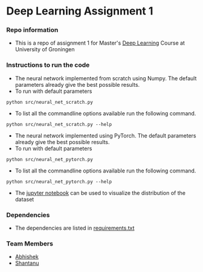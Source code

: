 # Deep Learning Assignment 1

### Repo information
* This is a repo of assignment 1 for Master's [Deep Learning](https://www.rug.nl/ocasys/fwn/vak/show?code=WMAI017-05) Course at University of Groningen

### Instructions to run the code
* The neural network implemented from scratch using Numpy. The default parameters already give the best possible results.
* To run with default parameters
```
python src/neural_net_scratch.py
```
* To list all the commandline options available run the following command.
```
python src/neural_net_scratch.py --help
```
* The neural network implemented using PyTorch. The default parameters already give the best possible results.
* To run with default parameters
```
python src/neural_net_pytorch.py
```
* To list all the commandline options available run the following command.
```
python src/neural_net_pytorch.py --help
```
* The [jupyter notebook](src/visualize_dataset.ipynb) can be used to visualize the distribution of the dataset

### Dependencies
* The dependencies are listed in [requirements.txt](requirements.txt)

### Team Members
* [Abhishek](https://github.com/AbhishekRS4)
* [Shantanu](https://github.com/shantanu778)
